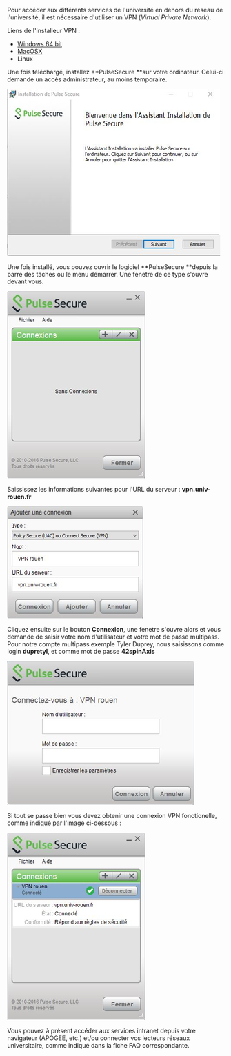 Pour accéder aux différents services de l'université en dehors du réseau de l'université, il est nécessaire d'utiliser un VPN (_Virtual Private Network_).

Liens de l'installeur VPN : 
- [Windows 64 bit](http://communaute-universitaire.univ-rouen.fr/medias/fichier/ps-pulse-win-5-2r6-0-b977-64bitinstaller_1482848836979-msi)
- [MacOSX](http://communaute-universitaire.univ-rouen.fr/medias/fichier/ps-pulse-mac-5-2r6-0-b977-installer_1482849142048-dmg)
- Linux

Une fois téléchargé, installez **PulseSecure **sur votre ordinateur. Celui-ci demande un accès administrateur, au moins temporaire.

![pulseSecure](/images/pulsesecure1.jpg)

Une fois installé, vous pouvez ouvrir le logiciel **PulseSecure **depuis la barre des tâches ou le menu démarrer. Une fenetre de ce type s'ouvre devant vous.

![pulseSecure](/images/pulsesecure2.jpg)

Saississez les informations suivantes pour l'URL du serveur : **vpn.univ-rouen.fr**

![pulseSecure](/images/pulsesecure3.jpg)

Cliquez ensuite sur le bouton **Connexion**, une fenetre s'ouvre alors et vous demande de saisir votre nom d'utilisateur et votre mot de passe multipass. Pour notre compte multipass exemple Tyler Duprey, nous saisissons comme login **dupretyl**, et comme mot de passe **42spinAxis**

![pulseSecure](/images/pulsesecure4.jpg)

Si tout se passe bien vous devez obtenir une connexion VPN fonctionelle, comme indiqué par l'image ci-dessous : 

![pulseSecure](/images/pulsesecure5.jpg)

Vous pouvez à présent accéder aux services intranet depuis votre navigateur (APOGEE, etc.) et/ou connecter vos lecteurs réseaux universitaire, comme indiqué dans la fiche FAQ correspondante. 
